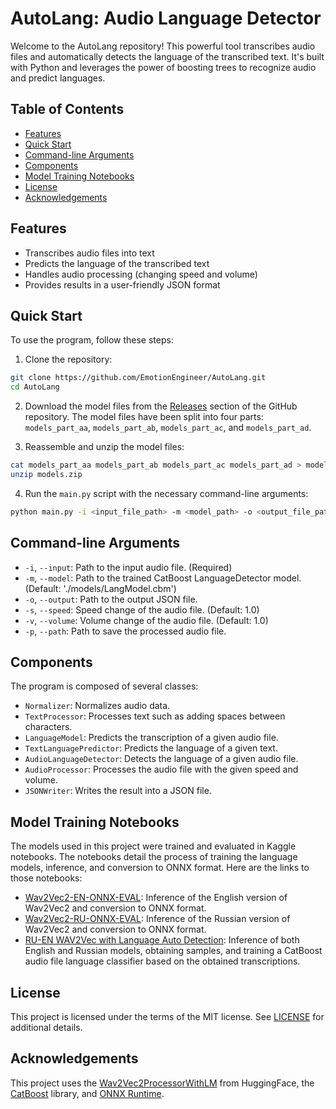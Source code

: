 # AutoLang: Audio Language Detector

Welcome to the AutoLang repository! This powerful tool transcribes audio files and automatically detects the language of the transcribed text. It's built with Python and leverages the power of boosting trees to recognize audio and predict languages.

## Table of Contents

- [Features](#features)
- [Quick Start](#quick-start)
- [Command-line Arguments](#command-line-arguments)
- [Components](#components)
- [Model Training Notebooks](#model-training-notebooks)
- [License](#license)
- [Acknowledgements](#acknowledgements)

## Features

- Transcribes audio files into text
- Predicts the language of the transcribed text
- Handles audio processing (changing speed and volume)
- Provides results in a user-friendly JSON format

## Quick Start

To use the program, follow these steps:

1. Clone the repository:

```bash
git clone https://github.com/EmotionEngineer/AutoLang.git
cd AutoLang
```

2. Download the model files from the [Releases](https://github.com/EmotionEngineer/AutoLang/releases/tag/v1.0.0) section of the GitHub repository. The model files have been split into four parts: `models_part_aa`, `models_part_ab`, `models_part_ac`, and `models_part_ad`.

3. Reassemble and unzip the model files:

```bash
cat models_part_aa models_part_ab models_part_ac models_part_ad > models.zip
unzip models.zip
```

4. Run the `main.py` script with the necessary command-line arguments:

```bash
python main.py -i <input_file_path> -m <model_path> -o <output_file_path> -s <speed> -v <volume> -p <processed_audio_path>
```

## Command-line Arguments

- `-i`, `--input`: Path to the input audio file. (Required)
- `-m`, `--model`: Path to the trained CatBoost LanguageDetector model. (Default: './models/LangModel.cbm')
- `-o`, `--output`: Path to the output JSON file.
- `-s`, `--speed`: Speed change of the audio file. (Default: 1.0)
- `-v`, `--volume`: Volume change of the audio file. (Default: 1.0)
- `-p`, `--path`: Path to save the processed audio file.

## Components

The program is composed of several classes:

- `Normalizer`: Normalizes audio data.
- `TextProcessor`: Processes text such as adding spaces between characters.
- `LanguageModel`: Predicts the transcription of a given audio file.
- `TextLanguagePredictor`: Predicts the language of a given text.
- `AudioLanguageDetector`: Detects the language of a given audio file.
- `AudioProcessor`: Processes the audio file with the given speed and volume.
- `JSONWriter`: Writes the result into a JSON file.

## Model Training Notebooks

The models used in this project were trained and evaluated in Kaggle notebooks. The notebooks detail the process of training the language models, inference, and conversion to ONNX format. Here are the links to those notebooks:

- [Wav2Vec2-EN-ONNX-EVAL](https://www.kaggle.com/code/tttrrraaahhh/wav2vec2-en-onnx-eval): Inference of the English version of Wav2Vec2 and conversion to ONNX format.
- [Wav2Vec2-RU-ONNX-EVAL](https://www.kaggle.com/code/tttrrraaahhh/wav2vec2-ru-onnx-eval): Inference of the Russian version of Wav2Vec2 and conversion to ONNX format.
- [RU-EN WAV2Vec with Language Auto Detection](https://www.kaggle.com/code/tttrrraaahhh/ru-en-wav2vec-with-language-auto-detection): Inference of both English and Russian models, obtaining samples, and training a CatBoost audio file language classifier based on the obtained transcriptions.

## License

This project is licensed under the terms of the MIT license. See [LICENSE](LICENSE) for additional details.

## Acknowledgements

This project uses the [Wav2Vec2ProcessorWithLM](https://huggingface.co/transformers/model_doc/wav2vec2.html) from HuggingFace, the [CatBoost](https://catboost.ai/) library, and [ONNX Runtime](https://onnxruntime.ai/).
